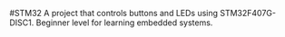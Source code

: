 #STM32 
A project that controls buttons and LEDs using STM32F407G-DISC1. Beginner level for learning embedded systems.
